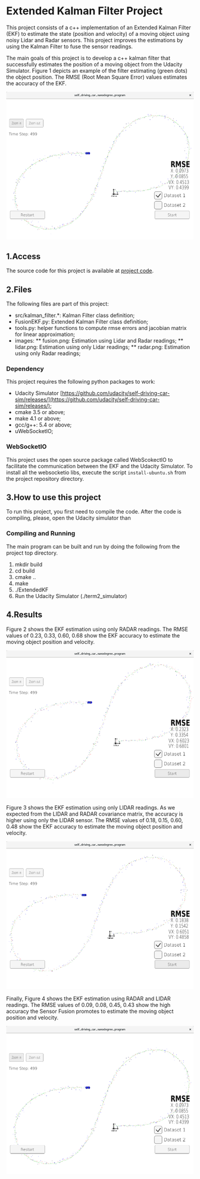 # Extended Kalman Filter Project

This project consists of a c++ implementation of an Extended Kalman Filter (EKF) to estimate the state (position and velocity) of a moving object using noisy Lidar and Radar sensors. This project improves the estimations by using the Kalman Filter to fuse the sensor readings. 

The main goals of this project is to develop a c++ kalman filter that successfully estimates the position of a moving object from the Udacity Simulator. Figure 1 depicts an example of the filter estimating (green dots) the object position. The RMSE (Root Mean Square Error) values estimates the accuracy of the EKF.

![alt text][image1]

[//]: # (Image References)

[image1]: images/fusion.png "Fusion Sensor Estimation"
[image2]: images/radar.png "Radar Sensor Estimation"
[image3]: images/lidar.png "Lidar Sensor Estimation"

## 1.Access 

The source code for this project is available at [project code](https://github.com/otomata/CarND-Extended-Kalman-Filter-Project).

## 2.Files

The following files are part of this project:
* src/kalman_filter.*:     Kalman Filter class definition;
* FusionEKF.py:   Extended Kalman Filter class definition;
* tools.py:       helper functions to compute rmse errors and jacobian matrix for linear approximation;
* images: 
** fusion.png:  Estimation using Lidar and Radar readings;
** lidar.png:    Estimation using only Lidar readings;
** radar.png: Estimation using only Radar readings;

### Dependency

This project requires the following python packages to work:
* Udacity Simulator [https://github.com/udacity/self-driving-car-sim/releases/](https://github.com/udacity/self-driving-car-sim/releases/);
* cmake 3.5 or above;
* make 4.1 or above;
* gcc/g++: 5.4 or above;
* uWebSocketIO;

### WebSocketIO

This project uses the open source package called WebScokectIO to facilitate the communication between the EKF and the Udacity Simulator. To install all the websocketio libs, execute the script ``install-ubuntu.sh`` from the project repository directory.

## 3.How to use this project

To run this project, you first need to compile the code. After the code is compiling, please, open the Udacity simulator than 

### Compiling and Running

The main program can be built and run by doing the following from the project top directory.

1. mkdir build
2. cd build
3. cmake ..
4. make
5. ./ExtendedKF
6. Run the Udacity Simulator (./term2_simulator)

## 4.Results

Figure 2 shows the EKF estimation using only RADAR readings. The RMSE values of 0.23, 0.33, 0.60, 0.68 show the EKF accuracy to estimate the moving object position and velocity. 

![alt text][image2]


Figure 3 shows the EKF estimation using only LIDAR readings. As we expected from the LIDAR and RADAR covariance matrix, the accuracy is higher using only the LIDAR sensor. The RMSE values of 0.18, 0.15, 0.60, 0.48 show the EKF accuracy to estimate the moving object position and velocity. 

![alt text][image3]

Finally, Figure 4 shows the EKF estimation using RADAR and LIDAR readings. The RMSE values of 0.09, 0.08, 0.45, 0.43 show the high accuracy the Sensor Fusion promotes to estimate the moving object position and velocity.

![alt text][image1]


